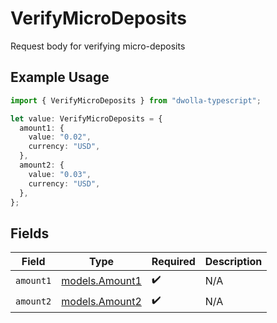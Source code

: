 # VerifyMicroDeposits

Request body for verifying micro-deposits

## Example Usage

```typescript
import { VerifyMicroDeposits } from "dwolla-typescript";

let value: VerifyMicroDeposits = {
  amount1: {
    value: "0.02",
    currency: "USD",
  },
  amount2: {
    value: "0.03",
    currency: "USD",
  },
};
```

## Fields

| Field                                  | Type                                   | Required                               | Description                            |
| -------------------------------------- | -------------------------------------- | -------------------------------------- | -------------------------------------- |
| `amount1`                              | [models.Amount1](../models/amount1.md) | :heavy_check_mark:                     | N/A                                    |
| `amount2`                              | [models.Amount2](../models/amount2.md) | :heavy_check_mark:                     | N/A                                    |